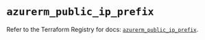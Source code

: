# `azurerm_public_ip_prefix`

Refer to the Terraform Registry for docs: [`azurerm_public_ip_prefix`](https://registry.terraform.io/providers/hashicorp/azurerm/3.106.1/docs/resources/public_ip_prefix).

